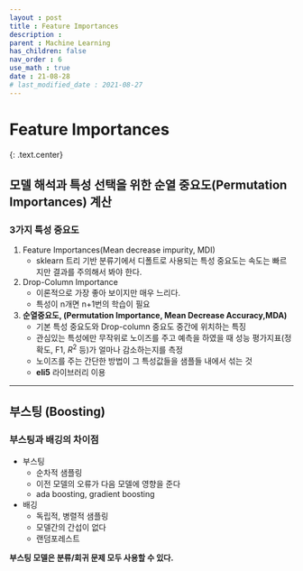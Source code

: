 ```yaml
---
layout : post
title : Feature Importances
description :
parent : Machine Learning
has_children: false
nav_order : 6
use_math : true
date : 21-08-28
# last_modified_date : 2021-08-27
---
```


# Feature Importances
{: .text.center}

## 모델 해석과 특성 선택을 위한 순열 중요도(Permutation Importances) 계산

### 3가지 특성 중요도
1. Feature Importances(Mean decrease impurity, MDI)
    + sklearn 트리 기반 분류기에서 디폴트로 사용되는 특성 중요도는 속도는 빠르지만 결과를 주의해서 봐야 한다.
2. Drop-Column Importance
    + 이론적으로 가장 좋아 보이지만 매우 느리다.
    + 특성이 n개면  n+1번의 학습이 필요
3. **순열중요도, (Permutation Importance, Mean Decrease Accuracy,MDA)**
    + 기본 특성 중요도와 Drop-column 중요도 중간에 위치하는 특징
    + 관심있는 특성에만 무작위로 노이즈를 주고 예측을 하였을 때 성능 평가지표(정확도, F1, $R^2$ 등)가 얼마나 감소하는지를 측정
    + 노이즈를 주는 간단한 방법이 그 특성값들을 샘플들 내에서 섞는 것
    + **eli5** 라이브러리 이용
  
---

## 부스팅 (Boosting)

### 부스팅과 배깅의 차이점
+ 부스팅
  + 순차적 샘플링
  + 이전 모델의 오류가 다음 모델에 영향을 준다
  + ada boosting, gradient boosting
+ 배깅
  + 독립적, 병렬적 샘플링
  + 모델간의 간섭이 없다
  + 랜덤포레스트

**부스팅 모델은 분류/회귀 문제 모두 사용할 수 있다.**



